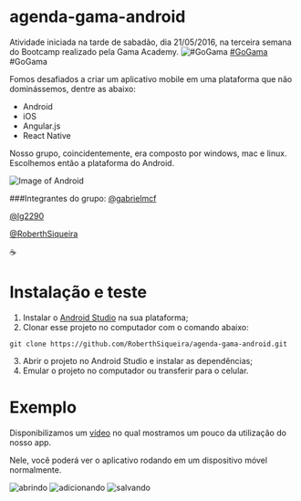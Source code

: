# agenda-gama-android

Atividade iniciada na tarde de sabadão, dia 21/05/2016, na terceira semana do Bootcamp realizado pela Gama Academy. ![#GoGama](https://gamawp.s3.amazonaws.com/uploads/2016/03/logo-gama-white-s.png) [#GoGama](http://gama.academy) #GoGama

Fomos desafiados a criar um aplicativo mobile em uma plataforma que não dominássemos, dentre as abaixo:

- Android
- iOS
- Angular.js
- React Native

Nosso grupo, coincidentemente, era composto por windows, mac e linux. Escolhemos então a plataforma do Android.

![Image of Android](https://pbs.twimg.com/profile_images/616076655547682816/6gMRtQyY.jpg)

###Integrantes do grupo:
[@gabrielmcf](https://github.com/gabrielmcf)

[@lg2290](https://github.com/lg2290)

[@RoberthSiqueira](https://github.com/RoberthSiqueira)

:coffee:

# Instalação e teste

1. Instalar o [Android Studio](https://developer.android.com/studio/install.html) na sua plataforma;
2. Clonar esse projeto no computador com o comando abaixo:
```shellscript
git clone https://github.com/RoberthSiqueira/agenda-gama-android.git
```
3. Abrir o projeto no Android Studio e instalar as dependências;
4. Emular o projeto no computador ou transferir para o celular.

# Exemplo

Disponibilizamos um [vídeo](https://youtu.be/jm0KkWPx07U) no qual mostramos um pouco da utilização do nosso app.

Nele, você poderá ver o aplicativo rodando em um dispositivo móvel normalmente.

![abrindo](http://i.giphy.com/3oEjHOarE7n9AKKMHC.gif) ![adicionando](http://i.giphy.com/xT4uQkDKRsbyN28hoI.gif) ![salvando](http://i.giphy.com/xT4uQ8QeMBMzkvjWLu.gif)
